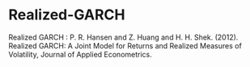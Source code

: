 # Realized-GARCH
Realized GARCH : 
P. R. Hansen and Z. Huang and H. H. Shek. (2012). Realized GARCH: A Joint Model for Returns and Realized Measures of Volatility, Journal of Applied Econometrics. 
